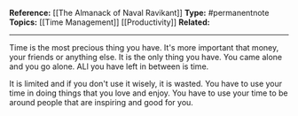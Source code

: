 
**Reference:** [[The Almanack of Naval Ravikant]]
**Type:** #permanentnote 
**Topics:** [[Time Management]] [[Productivity]]
**Related:**

----
 

Time is the most precious thing you have. It's more important that money, your friends or anything else. It is the only thing you have. You came alone and you go alone. ALl you have left in between is time. 

It is limited and if you don't use it wisely, it is wasted. You have to use your time in doing things that you love and enjoy. You have to use your time to be around people that are inspiring and good for you.

